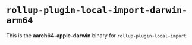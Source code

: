 # `rollup-plugin-local-import-darwin-arm64`

This is the **aarch64-apple-darwin** binary for `rollup-plugin-local-import`
